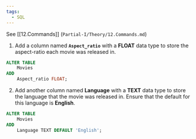 ```yaml
---
tags:
  - SQL
---
```

See [[12.Commands]] (`Partial-I/Theory/12.Commands.md`)

1. Add a column named **`Aspect_ratio`** with a **FLOAT** data type to store the aspect-ratio each movie was released in.
```SQL
ALTER TABLE 
	Movies
ADD 
	Aspect_ratio FLOAT;
```
2. Add another column named **Language** with a **TEXT** data type to store the language that the movie was released in. Ensure that the default for this language is **English**.
```SQL
ALTER TABLE 
	Movies
ADD 
	Language TEXT DEFAULT 'English';
```